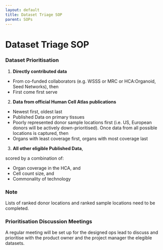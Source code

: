 ```yaml
---
layout: default
title: Dataset Triage SOP
parent: SOPs
---
```


# Dataset Triage SOP

### Dataset Prioritisation

1. **Directly contributed data** 
  - From co-funded collaborators (e.g. WSSS or MRC or HCA:Organoid, Seed Networks), then
  - First come first serve
 
 
2. **Data from official Human Cell Atlas publications**
  - Newest first, oldest last
  - Published Data on primary tissues
  - Poorly represented donor sample locations first (i.e. US, European donors will be actively down-prioritised). Once data from all possible locations is captured, then
  - Organs with least coverage first, organs with most coverage last
 
 
3. **All other eligible Published Data**, 

 scored by a combination of:

  - Organ coverage in the HCA, and
  - Cell count size, and
  - Commonality of technology

### Note
Lists of ranked donor locations and ranked sample locations need to be completed.

### Prioritisation Discussion Meetings

A regular meeting will be set up for the designed ops lead to discuss and prioritise with the product owner and the project manager the elegible datasets. 
